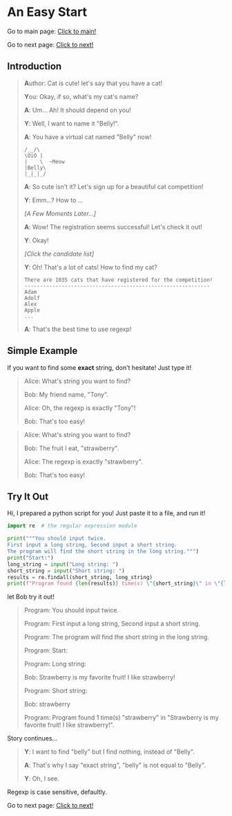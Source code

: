 # An Easy Start

Go to main page: [Click to main!](./README.md)

Go to next page: [Click to next!](./repeat.md)

## Introduction

> **A**uthor: Cat is cute! let's say that you have a cat!
>
> **Y**ou: Okay, if so, what's my cat's name?
> 
> **A**: Um... Ah! It should depend on you!
>
> **Y**: Well, I want to name it "Belly!".
> 
> **A**: You have a virtual cat named "Belly" now!
> 
> ```
> /__/\
> \OiO |
> |    \  ~Meow
> |Belly\
> |_|_|_/
> ```
> 
> **A**: So cute isn't it? Let's sign up for a beautiful cat competition!
>
> **Y**: Emm...? How to ...
> 
> *[A Few Moments Later...]*
> 
> **A**: Wow! The registration seems successful! Let's check it out!
>
> **Y**: Okay!
> 
> *[Click the candidate list]*
> 
> **Y**: Oh! That's a lot of cats! How to find my cat?
> 
> ```
> There are 1035 cats that have registered for the competition!
> ------------------------------------------------------------
> Adam
> Adolf
> Alex
> Apple
> ...
> ```
> 
> **A**: That's the best time to use regexp!

## Simple Example

If you want to find some **exact** string, don't hesitate! Just type it!

> Alice: What's string you want to find?
>
> Bob: My friend name, "Tony".
>
> Alice: Oh, the regexp is exactly "Tony"!
>
> Bob: That's too easy!

> Alice: What's string you want to find?
>
> Bob: The fruit I eat, "strawberry".
>
> Alice: The regexp is exactly "strawberry".
>
> Bob: That's too easy!

## Try It Out

Hi, I prepared a python script for you! Just paste it to a file, and run it!

```python
import re  # the regular expression module

print("""You should input twice. 
First input a long string, Second input a short string.
The program will find the short string in the long string.""")
print("Start:")
long_string = input("Long string: ")
short_string = input("Short string: ")
results = re.findall(short_string, long_string)
print(f"Program found {len(results)} time(s) \"{short_string}\" in \"{long_string}\".")
```

let Bob try it out!

> Program: You should input twice.
>
> Program: First input a long string, Second input a short string.
>
> Program: The program will find the short string in the long string.
>
> Program: Start:
>
> Program: Long string: 
>
> Bob: Strawberry is my favorite fruit! I like strawberry!
>
> Program: Short string:
>
> Bob: strawberry
>
> Program: Program found 1 time(s) "strawberry" in "Strawberry is my favorite fruit! I like strawberry!".

Story continues...

> **Y**: I want to find "belly" but I find nothing, instead of "Belly".
>
> **A**: That's why I say "exact string", "belly" is not equal to "Belly".
>
> **Y**: Oh, I see.

Regexp is case sensitive, defaultly.

Go to next page: [Click to next!](./repeat.md)